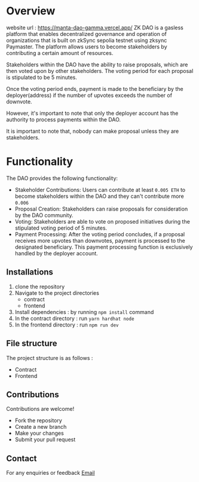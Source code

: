 
# Overview

website url : https://manta-dao-gamma.vercel.app/
ZK DAO is a gasless platform that enables decentralized governance and operation of organizations that is built on zkSync sepolia testnet using zksync Paymaster. The platform allows users to become stakeholders by contributing a certain amount of resources.

Stakeholders within the DAO have the ability to raise proposals, which are then voted upon by other stakeholders. The voting period for each proposal is stipulated to be 5 minutes.

Once the voting period ends, payment is made to the beneficiary by the deployer(address) if the number of upvotes exceeds the number of downvote.

However, it's important to note that only the deployer account has the authority to process payments within the DAO.

It is important to note that, nobody can make proposal unless they are stakeholders. 

# Functionality

The DAO provides the following functionality:

- Stakeholder Contributions: Users can contribute at least `0.005 ETH` to become stakeholders within the DAO and they can't contribute more `0.006`
- Proposal Creation: Stakeholders can raise proposals for consideration by the DAO community.
- Voting: Stakeholders are able to vote on proposed initiatives during the stipulated voting period of 5 minutes.
- Payment Processing: After the voting period concludes, if a proposal receives more upvotes than downvotes, payment is processed to the designated beneficiary. This payment processing function is exclusively handled by the deployer account.

## Installations

1. clone the repository
2. Navigate to the project directories
    - contract
    - frontend
3. Install dependencies : by running `npm install` command
4. In the contract directory : run `yarn hardhat node`
5. In the frontend directory : run `npm run dev `

## File structure

The project structure is as follows : 
- Contract 
- Frontend

## Contributions

Contributions are welcome! 

- Fork the repository
- Create a new branch
- Make your changes
- Submit your pull request

## Contact

For any enquiries or feedback
[Email](mailto:oladayoahmod112@gmail.com)
